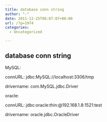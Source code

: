 ```yaml
---
title: database conn string
author: "-"
date: 2011-12-25T06:07:07+00:00
url: /?p=1974
categories:
  - Uncategorized

---
```

## database conn string
MySQL:

connURL: jdbc:MySQL://localhost:3306/tmp

drivername: com.MySQL.jdbc.Driver

oracle:

connURL: jdbc:oracle:thin:@192.168.1.8:1521:test

drivername: oracle.jdbc.OracleDriver